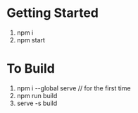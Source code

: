 # Getting Started 

1. npm i
2. npm start

# To Build

1. npm i --global serve  // for the first time
2. npm run build
3. serve -s build
